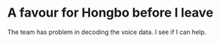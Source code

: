 # A favour for Hongbo before I leave

The team has problem in decoding the voice data. I see if I can help.
